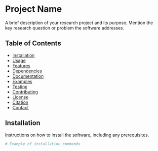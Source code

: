 # Project Name

A brief description of your research project and its purpose. Mention the key research question or problem the software addresses.

## Table of Contents

- [Installation](#installation)
- [Usage](#usage)
- [Features](#features)
- [Dependencies](#dependencies)
- [Documentation](#documentation)
- [Examples](#examples)
- [Testing](#testing)
- [Contributing](#contributing)
- [License](#license)
- [Citation](#citation)
- [Contact](#contact)

## Installation

Instructions on how to install the software, including any prerequisites.

```bash
# Example of installation commands
```

